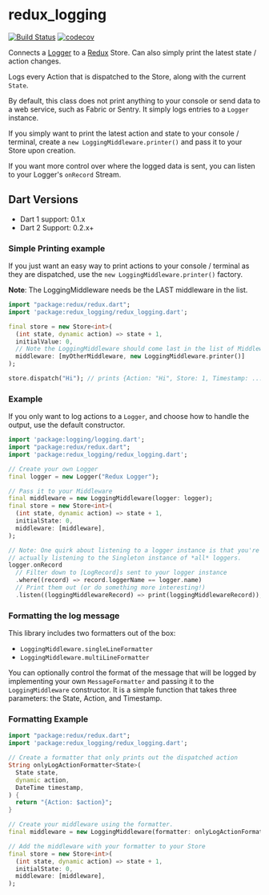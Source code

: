 # redux_logging

[![Build Status](https://github.com/brianegan/redux_logging/actions/workflows/dart_checks.yaml/badge.svg)](https://github.com/brianegan/redux_logging/actions?query=branch%3Amain+) [![codecov](https://codecov.io/gh/brianegan/redux_logging/branch/master/graph/badge.svg)](https://codecov.io/gh/brianegan/redux_logging)

Connects a [Logger](https://pub.dartlang.org/packages/logging) to a [Redux](https://pub.dartlang.org/packages/redux) Store. Can also simply print the latest state / action changes.

Logs every Action that is dispatched to the Store, along with the current `State`.

By default, this class does not print anything to your console or send data to a web service, such as Fabric or Sentry. It simply logs entries to a `Logger` instance.

If you simply want to print the latest action and state to your console / terminal, create a `new LoggingMiddleware.printer()` and pass it to your Store upon creation.

If you want more control over where the logged data is sent, you can listen to your Logger's `onRecord` Stream.

## Dart Versions

  * Dart 1 support: 0.1.x
  * Dart 2 Support: 0.2.x+

### Simple Printing example

If you just want an easy way to print actions to your console / terminal as they are dispatched, use the `new LoggingMiddleware.printer()` factory.

**Note**: The LoggingMiddleware needs be the LAST middleware in the list. 

```dart
import "package:redux/redux.dart";
import 'package:redux_logging/redux_logging.dart';

final store = new Store<int>(
  (int state, dynamic action) => state + 1,
  initialValue: 0,
  // Note the LoggingMiddleware should come last in the list of Middleware!
  middleware: [myOtherMiddleware, new LoggingMiddleware.printer()]
);

store.dispatch("Hi"); // prints {Action: "Hi", Store: 1, Timestamp: ...}
```

### Example

If you only want to log actions to a `Logger`, and choose how to handle the output, use the default constructor.

```dart
import 'package:logging/logging.dart';
import "package:redux/redux.dart";
import 'package:redux_logging/redux_logging.dart';

// Create your own Logger
final logger = new Logger("Redux Logger");

// Pass it to your Middleware
final middleware = new LoggingMiddleware(logger: logger);
final store = new Store<int>(
  (int state, dynamic action) => state + 1,
  initialState: 0,
  middleware: [middleware],
);

// Note: One quirk about listening to a logger instance is that you're
// actually listening to the Singleton instance of *all* loggers.
logger.onRecord
  // Filter down to [LogRecord]s sent to your logger instance
  .where((record) => record.loggerName == logger.name)
  // Print them out (or do something more interesting!)
  .listen((loggingMiddlewareRecord) => print(loggingMiddlewareRecord));
```

### Formatting the log message

This library includes two formatters out of the box:

  - `LoggingMiddleware.singleLineFormatter`
  - `LoggingMiddleware.multiLineFormatter`

You can optionally control the format of the message that will be logged by implementing your own `MessageFormatter` and passing it to the `LoggingMiddleware` constructor. It is a simple function that takes three parameters: the State, Action, and Timestamp.

### Formatting Example

```dart
import "package:redux/redux.dart";
import 'package:redux_logging/redux_logging.dart';

// Create a formatter that only prints out the dispatched action
String onlyLogActionFormatter<State>(
  State state,
  dynamic action,
  DateTime timestamp,
) {
  return "{Action: $action}";
}

// Create your middleware using the formatter.
final middleware = new LoggingMiddleware(formatter: onlyLogActionFormatter);

// Add the middleware with your formatter to your Store
final store = new Store<int>(
  (int state, dynamic action) => state + 1,
  initialState: 0,
  middleware: [middleware],
);
```
